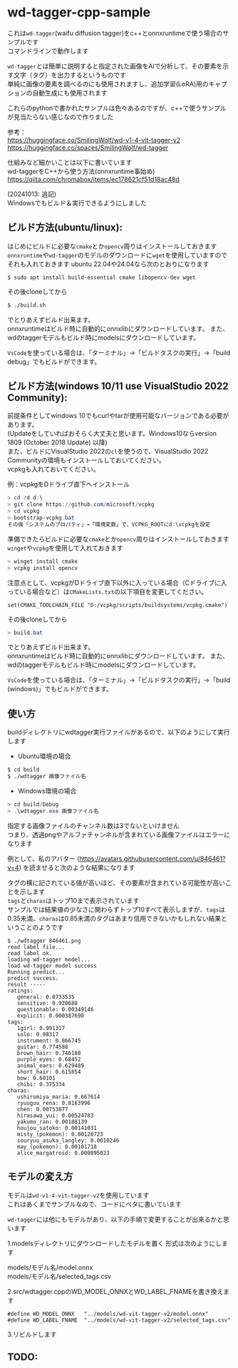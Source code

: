 # wd-tagger-cpp-sample
  
これは`wd-tagger`(waifu diffusion tagger)をc++とonnxruntimeで使う場合のサンプルです  
コマンドラインで動作します  
  
`wd-tagger`とは簡単に説明すると指定された画像をAIで分析して、その要素を示す文字（タグ）を出力するというものです  
単純に画像の要素を調べるのにも使用されますし、追加学習(LoRA)用のキャプションの自動生成にも使用されます  
  
これらのpythonで書かれたサンプルは色々あるのですが、c++で使うサンプルが見当たらない感じなので作りました  

参考：  
https://huggingface.co/SmilingWolf/wd-v1-4-vit-tagger-v2  
https://huggingface.co/spaces/SmilingWolf/wd-tagger  

仕組みなど細かいことは以下に書いています  
wd-taggerをC++から使う方法(onnxruntime事始め)  
https://qiita.com/chromabox/items/ec178621cf51d18ac48d  

(20241013: 追記)  
Windowsでもビルド＆実行できるようにしました  
  
## ビルド方法(ubuntu/linux):

はじめにビルドに必要な`cmake`とか`opencv`周りはインストールしておきます
`onnxruntime`や`wd-tagger`のモデルのダウンロードに`wget`を使用していますのでそれも入れておきます
ubuntu 22.04や24.04なら次のとおりになります
```
$ sudo apt install build-essential cmake libopencv-dev wget
```

その後cloneしてから  
```bash
$ ./build.sh
```
でとりあえずビルド出来ます。  
onnxruntimeはビルド時に自動的にonnxlibにダウンロードしています。
また、wdのtaggerモデルもビルド時にmodelsにダウンロードしています。
  
`VsCode`を使っている場合は、「ターミナル」→「ビルドタスクの実行」→「build debug」でもビルドができます。

## ビルド方法(windows 10/11 use VisualStudio 2022 Community):
  
前提条件としてwindows 10でもcurlやtarが使用可能なバージョンである必要があります。  
(Updateをしていればおそらく大丈夫と思います。Windows10ならversion 1809 (October 2018 Update) 以降)  
また、ビルドにVisualStudio 2022の`cl`を使うので、VisualStudio 2022 Communityの環境もインストールしておいてください。  
vcpkgも入れておいてください。  
  
例：vcpkgをDドライブ直下へインストール
```powershell
> cd /d d:\
> git clone https://github.com/microsoft/vcpkg
> cd vcpkg
> bootstrap-vcpkg.bat
その後「システムのプロパティ」→「環境変数」で、VCPKG_ROOTにd:\vcpkgを設定
```

準備できたらビルドに必要な`cmake`とか`opencv`周りはインストールしておきます
`winget`や`vcpkg`を使用して入れておきます
```powershell
> winget install cmake
> vcpkg install opencv
```
  
注意点として、vcpkgがDドライブ直下以外に入っている場合（Cドライブに入っている場合など）は`CMakeLists.txt`の以下項目を変更してください。
```
set(CMAKE_TOOLCHAIN_FILE "D:/vcpkg/scripts/buildsystems/vcpkg.cmake")
```

その後cloneしてから  
```powershell
> build.bat
```
でとりあえずビルド出来ます。  
onnxruntimeはビルド時に自動的にonnxlibにダウンロードしています。
また、wdのtaggerモデルもビルド時にmodelsにダウンロードしています。

`VsCode`を使っている場合は、「ターミナル」→「ビルドタスクの実行」→「build (windows)」でもビルドができます。


## 使い方

buildディレクトリにwdtagger実行ファイルがあるので、以下のようにして実行します
- Ubuntu環境の場合
```bash
$ cd build
$ ./wdtagger 画像ファイル名
```
  
- Windows環境の場合
```powershell
> cd build/Debug
> .\wdtagger.exe 画像ファイル名
```

指定する画像ファイルのチャンネル数は3でないといけません  
つまり、透過pngやアルファチャンネルが含まれている画像ファイルはエラーになります  

例として、私のアバター (https://avatars.githubusercontent.com/u/846461?v=4) を読ませると次のような結果になります  

タグの横に記されている値が高いほど、その要素が含まれている可能性が高いことを示します  
`tags`と`charas`はトップ10まで表示されています  
サンプルでは結果値の少なさに関わらずトップ10すべて表示しますが、`tags`は0.35未満、`charas`は0.85未満のタグはあまり信用できないかもしれない結果ということのようです
  
```
$ ./wdtagger 846461.png 
read label file...
read label ok.
loading wd-tagger model... 
load wd-tagger model success
Running predict...
predict success.
result -----  
ratings: 
   general: 0.0733535
   sensitive: 0.920688
   questionable: 0.00349146
   explicit: 0.000387698
tags: 
   1girl: 0.991317
   solo: 0.98317
   instrument: 0.866745
   guitar: 0.774588
   brown_hair: 0.746188
   purple_eyes: 0.68452
   animal_ears: 0.629489
   short_hair: 0.615854
   bow: 0.60101
   chibi: 0.375334
charas: 
   ushiromiya_maria: 0.667614
   ryuuguu_rena: 0.0163996
   chen: 0.00753877
   hirasawa_yui: 0.00524783
   yakumo_ran: 0.00188139
   houjou_satoko: 0.00141031
   misty_(pokemon): 0.00120723
   souryuu_asuka_langley: 0.0010246
   may_(pokemon): 0.00101718
   alice_margatroid: 0.000895023
```


## モデルの変え方

モデルは`wd-v1-4-vit-tagger-v2`を使用しています  
これはあくまでサンプルなので、コードにベタに書いています  
  
`wd-tagger`には他にもモデルがあり、以下の手順で変更することが出来るかと思います  
  
1.modelsディレクトリにダウンロードしたモデルを置く
形式は次のようにします  
  
models/モデル名/model.onnx  
models/モデル名/selected_tags.csv  
  
2.src/wdtagger.cppのWD_MODEL_ONNXとWD_LABEL_FNAMEを書き換えます
```
#define WD_MODEL_ONNX	"../models/wd-vit-tagger-v2/model.onnx"
#define WD_LABEL_FNAME	"../models/wd-vit-tagger-v2/selected_tags.csv"
```
3.リビルドします


## TODO:
